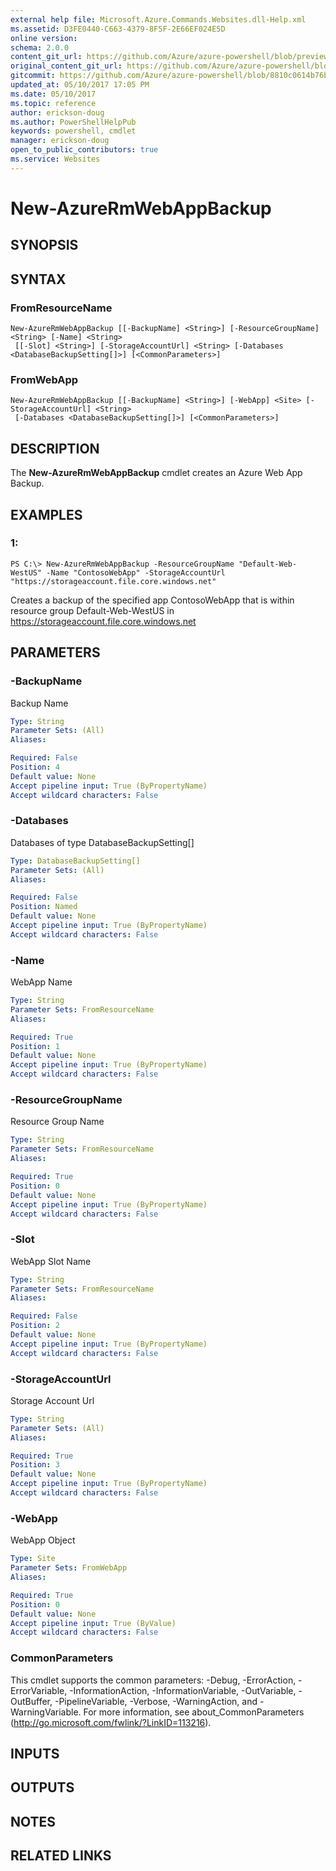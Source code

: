 ```yaml
---
external help file: Microsoft.Azure.Commands.Websites.dll-Help.xml
ms.assetid: D3FE0440-C663-4379-8F5F-2E66EF024E5D
online version:
schema: 2.0.0
content_git_url: https://github.com/Azure/azure-powershell/blob/preview/src/ResourceManager/Websites/Commands.Websites/help/New-AzureRmWebAppBackup.md
original_content_git_url: https://github.com/Azure/azure-powershell/blob/preview/src/ResourceManager/Websites/Commands.Websites/help/New-AzureRmWebAppBackup.md
gitcommit: https://github.com/Azure/azure-powershell/blob/8810c0614b76be8d014616888a4ae7733a452af9
updated_at: 05/10/2017 17:05 PM
ms.date: 05/10/2017
ms.topic: reference
author: erickson-doug
ms.author: PowerShellHelpPub
keywords: powershell, cmdlet
manager: erickson-doug
open_to_public_contributors: true
ms.service: Websites
---
```


# New-AzureRmWebAppBackup

## SYNOPSIS

## SYNTAX

### FromResourceName
```
New-AzureRmWebAppBackup [[-BackupName] <String>] [-ResourceGroupName] <String> [-Name] <String>
 [[-Slot] <String>] [-StorageAccountUrl] <String> [-Databases <DatabaseBackupSetting[]>] [<CommonParameters>]
```

### FromWebApp
```
New-AzureRmWebAppBackup [[-BackupName] <String>] [-WebApp] <Site> [-StorageAccountUrl] <String>
 [-Databases <DatabaseBackupSetting[]>] [<CommonParameters>]
```

## DESCRIPTION
The **New-AzureRmWebAppBackup** cmdlet creates an Azure Web App Backup.

## EXAMPLES

### 1:
```
PS C:\> New-AzureRmWebAppBackup -ResourceGroupName "Default-Web-WestUS" -Name "ContosoWebApp" -StorageAccountUrl "https://storageaccount.file.core.windows.net"
```

Creates a backup of the specified app ContosoWebApp that is within resource group Default-Web-WestUS in https://storageaccount.file.core.windows.net

## PARAMETERS

### -BackupName
Backup Name

```yaml
Type: String
Parameter Sets: (All)
Aliases: 

Required: False
Position: 4
Default value: None
Accept pipeline input: True (ByPropertyName)
Accept wildcard characters: False
```

### -Databases
Databases of type DatabaseBackupSetting[]

```yaml
Type: DatabaseBackupSetting[]
Parameter Sets: (All)
Aliases: 

Required: False
Position: Named
Default value: None
Accept pipeline input: True (ByPropertyName)
Accept wildcard characters: False
```

### -Name
WebApp Name

```yaml
Type: String
Parameter Sets: FromResourceName
Aliases: 

Required: True
Position: 1
Default value: None
Accept pipeline input: True (ByPropertyName)
Accept wildcard characters: False
```

### -ResourceGroupName
Resource Group Name

```yaml
Type: String
Parameter Sets: FromResourceName
Aliases: 

Required: True
Position: 0
Default value: None
Accept pipeline input: True (ByPropertyName)
Accept wildcard characters: False
```

### -Slot
WebApp Slot Name

```yaml
Type: String
Parameter Sets: FromResourceName
Aliases: 

Required: False
Position: 2
Default value: None
Accept pipeline input: True (ByPropertyName)
Accept wildcard characters: False
```

### -StorageAccountUrl
Storage Account Url

```yaml
Type: String
Parameter Sets: (All)
Aliases: 

Required: True
Position: 3
Default value: None
Accept pipeline input: True (ByPropertyName)
Accept wildcard characters: False
```

### -WebApp
WebApp Object

```yaml
Type: Site
Parameter Sets: FromWebApp
Aliases: 

Required: True
Position: 0
Default value: None
Accept pipeline input: True (ByValue)
Accept wildcard characters: False
```

### CommonParameters
This cmdlet supports the common parameters: -Debug, -ErrorAction, -ErrorVariable, -InformationAction, -InformationVariable, -OutVariable, -OutBuffer, -PipelineVariable, -Verbose, -WarningAction, and -WarningVariable. For more information, see about_CommonParameters (http://go.microsoft.com/fwlink/?LinkID=113216).

## INPUTS

## OUTPUTS

## NOTES

## RELATED LINKS

